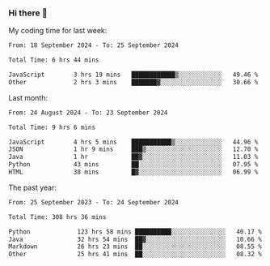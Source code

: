 ### Hi there 👋

My coding time for last week:

<!--START_SECTION:week-->

```txt
From: 18 September 2024 - To: 25 September 2024

Total Time: 6 hrs 44 mins

JavaScript        3 hrs 19 mins   ████████████▒░░░░░░░░░░░░   49.46 %
Other             2 hrs 3 mins    ███████▓░░░░░░░░░░░░░░░░░   30.66 %
```

<!--END_SECTION:week-->

Last month:

<!--START_SECTION:month-->

```txt
From: 24 August 2024 - To: 23 September 2024

Total Time: 9 hrs 6 mins

JavaScript        4 hrs 5 mins    ███████████▒░░░░░░░░░░░░░   44.96 %
JSON              1 hr 9 mins     ███▒░░░░░░░░░░░░░░░░░░░░░   12.70 %
Java              1 hr            ██▓░░░░░░░░░░░░░░░░░░░░░░   11.03 %
Python            43 mins         ██░░░░░░░░░░░░░░░░░░░░░░░   07.95 %
HTML              38 mins         █▓░░░░░░░░░░░░░░░░░░░░░░░   06.99 %
```

<!--END_SECTION:month-->

The past year:

<!--START_SECTION:year-->

```txt
From: 25 September 2023 - To: 24 September 2024

Total Time: 308 hrs 36 mins

Python             123 hrs 58 mins ██████████░░░░░░░░░░░░░░░   40.17 %
Java               32 hrs 54 mins  ██▓░░░░░░░░░░░░░░░░░░░░░░   10.66 %
Markdown           26 hrs 23 mins  ██░░░░░░░░░░░░░░░░░░░░░░░   08.55 %
Other              25 hrs 41 mins  ██░░░░░░░░░░░░░░░░░░░░░░░   08.32 %
```

<!--END_SECTION:year-->
